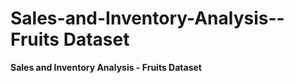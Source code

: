 # Sales-and-Inventory-Analysis--Fruits Dataset
<p>
<b>Sales and Inventory Analysis - Fruits Dataset</b>
</p>
